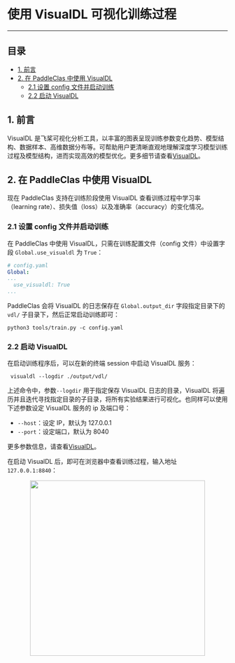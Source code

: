 # 使用 VisualDL 可视化训练过程
--------
## 目录
* [1. 前言](#1)
* [2. 在 PaddleClas 中使用 VisualDL](#2)
    * [2.1 设置 config 文件并启动训练](#2.1)
    * [2.2 启动 VisualDL](#2.2)

<a name='1'></a>

## 1. 前言
VisualDL 是飞桨可视化分析工具，以丰富的图表呈现训练参数变化趋势、模型结构、数据样本、高维数据分布等。可帮助用户更清晰直观地理解深度学习模型训练过程及模型结构，进而实现高效的模型优化。更多细节请查看[VisualDL](https://github.com/PaddlePaddle/VisualDL/)。

<a name='2'></a>

## 2. 在 PaddleClas 中使用 VisualDL
现在 PaddleClas 支持在训练阶段使用 VisualDL 查看训练过程中学习率（learning rate）、损失值（loss）以及准确率（accuracy）的变化情况。

<a name='2.1'></a>

### 2.1 设置 config 文件并启动训练
在 PaddleClas 中使用 VisualDL，只需在训练配置文件（config 文件）中设置字段 `Global.use_visualdl` 为 `True`：

```yaml
# config.yaml
Global:
...
  use_visualdl: True
...
```

PaddleClas 会将 VisualDL 的日志保存在 `Global.output_dir` 字段指定目录下的 `vdl/` 子目录下，然后正常启动训练即可：

```shell
python3 tools/train.py -c config.yaml
```
<a name='2.2'></a>

### 2.2 启动 VisualDL
在启动训练程序后，可以在新的终端 session 中启动 VisualDL 服务：

```shell
 visualdl --logdir ./output/vdl/
 ```

上述命令中，参数`--logdir` 用于指定保存 VisualDL 日志的目录，VisualDL 将遍历并且迭代寻找指定目录的子目录，将所有实验结果进行可视化。也同样可以使用下述参数设定 VisualDL 服务的 ip 及端口号：
* `--host`：设定 IP，默认为 127.0.0.1
* `--port`：设定端口，默认为 8040

更多参数信息，请查看[VisualDL](https://github.com/PaddlePaddle/VisualDL/blob/develop/README_CN.md#2-%E5%90%AF%E5%8A%A8%E9%9D%A2%E6%9D%BF)。

在启动 VisualDL 后，即可在浏览器中查看训练过程，输入地址 `127.0.0.1:8840`：

<div align="center">
    <img src="../../images/VisualDL/train_loss.png" width="400">
</div>
